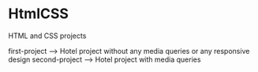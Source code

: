 # HtmlCSS
HTML and CSS projects

first-project --> Hotel project without any media queries or any responsive design
second-project --> Hotel project with media queries

